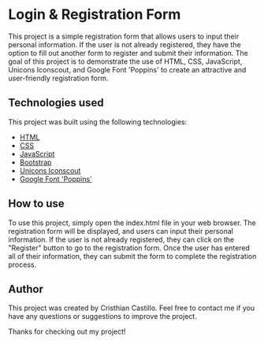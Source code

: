 
# Login & Registration Form
This project is a simple registration form that allows users to input their personal information. If the user is not already registered, they have the option to fill out another form to register and submit their information. The goal of this project is to demonstrate the use of HTML, CSS, JavaScript, Unicons Iconscout, and Google Font 'Poppins' to create an attractive and user-friendly registration form.

## Technologies used
This project was built using the following technologies:

- [HTML]
- [CSS]
- [JavaScript]
- [Bootstrap]
- [Unicons Iconscout]
- [Google Font 'Poppins']

## How to use

To use this project, simply open the index.html file in your web browser. The registration form will be displayed, and users can input their personal information. If the user is not already registered, they can click on the "Register" button to go to the registration form. Once the user has entered all of their information, they can submit the form to complete the registration process.

## Author
This project was created by Cristhian Castillo. Feel free to contact me if you have any questions or suggestions to improve the project.

Thanks for checking out my project!


[HTML]: <https://developer.mozilla.org/en-US/docs/Web/HTML>
[CSS]: <https://developer.mozilla.org/en-US/docs/Web/CSS>
[JavaScript]: <https://developer.mozilla.org/en-US/docs/Web/JavaScript>
[Bootstrap]: <https://getbootstrap.com/>
[Goodreads]: <https://www.goodreads.com/quotes/tag/free>
[Unicons Iconscout]: <https://unicons.iconscout.com/release/v4.0.8/css/line.css>
[Google Font 'Poppins']: <https://fonts.google.com/specimen/Poppins?query=po>